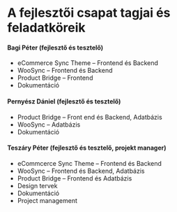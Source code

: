 # A fejlesztői csapat tagjai és feladatköreik

#### Bagi Péter (fejlesztő és tesztelő)
- eCommerce Sync Theme – Frontend és Backend
- WooSync – Frontend és Backend
- Product Bridge – Frontend
- Dokumentáció

#### Pernyész Dániel (fejlesztő és tesztelő)
- Product Bridge – Front end és Backend, Adatbázis
- WooSync – Adatbázis
- Dokumentáció

#### Teszáry Péter (fejlesztő és tesztelő, projekt manager)
- eCommcerce Sync Theme – Frontend és Backend
- WooSync – Frontend és Backend, Adatbázis
- Product Bridge – Frontend és Adatbázis
- Design tervek
- Dokumentáció
- Project management